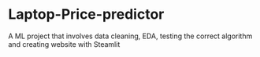 # Laptop-Price-predictor

A ML project that involves data cleaning, EDA, testing the correct algorithm and creating website with Steamlit
